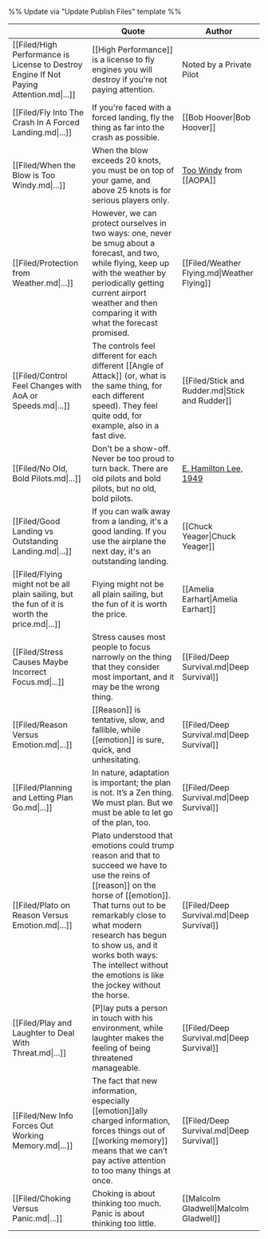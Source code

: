 %% Update via "Update Publish Files" template %% 

|                                                                                               | Quote                                                                                                                                                                                                                                                                                                                          | Author                                                                                                                                         |
| --------------------------------------------------------------------------------------------- | ------------------------------------------------------------------------------------------------------------------------------------------------------------------------------------------------------------------------------------------------------------------------------------------------------------------------------ | ---------------------------------------------------------------------------------------------------------------------------------------------- |
| [[Filed/High Performance is License to Destroy Engine If Not Paying Attention.md\|...]]       | [[High Performance]] is a license to fly engines you will destroy if you’re not paying attention.                                                                                                                                                                                                                              | Noted by a Private Pilot                                                                                                                       |
| [[Filed/Fly Into The Crash In A Forced Landing.md\|...]]                                      | If you're faced with a forced landing, fly the thing as far into the crash as possible.                                                                                                                                                                                                                                        | [[Bob Hoover\|Bob Hoover]]                                                                                                                     |
| [[Filed/When the Blow is Too Windy.md\|...]]                                                  | When the blow exceeds 20 knots, you must be on top of your game, and above 25 knots is for serious players only.                                                                                                                                                                                                               | [Too Windy](https://www.aopa.org/news-and-media/all-news/1998/march/pilot/too-windy) from [[AOPA]]                                             |
| [[Filed/Protection from Weather.md\|...]]                                                     | However, we can protect ourselves in two ways: one, never be smug about a forecast, and two, while flying, keep up with the weather by periodically getting current airport weather and then comparing it with what the forecast promised.                                                                                     | [[Filed/Weather Flying.md\|Weather Flying]]                                                                                                    |
| [[Filed/Control Feel Changes with AoA or Speeds.md\|...]]                                     | The controls feel different for each different [[Angle of Attack]] (or, what is the same thing, for each different speed). They feel quite odd, for example, also in a fast dive.                                                                                                                                              | [[Filed/Stick and Rudder.md\|Stick and Rudder]]                                                                                                |
| [[Filed/No Old, Bold Pilots.md\|...]]                                                         | Don't be a show-off. Never be too proud to turn back. There are old pilots and bold pilots, but no old, bold pilots.                                                                                                                                                                                                           | [E. Hamilton Lee, 1949](https://postalmuseum.si.edu/exhibition/fad-to-fundamental-airmail-in-america-airmail-pilot-stories/no-old-bold-pilots) |
| [[Filed/Good Landing vs Outstanding Landing.md\|...]]                                         | If you can walk away from a landing, it's a good landing. If you use the airplane the next day, it's an outstanding landing.                                                                                                                                                                                                   | [[Chuck Yeager\|Chuck Yeager]]                                                                                                                 |
| [[Filed/Flying might not be all plain sailing, but the fun of it is worth the price.md\|...]] | Flying might not be all plain sailing, but the fun of it is worth the price.                                                                                                                                                                                                                                                   | [[Amelia Earhart\|Amelia Earhart]]                                                                                                             |
| [[Filed/Stress Causes Maybe Incorrect Focus.md\|...]]                                         | Stress causes most people to focus narrowly on the thing that they consider most important, and it may be the wrong thing.                                                                                                                                                                                                     | [[Filed/Deep Survival.md\|Deep Survival]]                                                                                                      |
| [[Filed/Reason Versus Emotion.md\|...]]                                                       | [[Reason]] is tentative, slow, and fallible, while [[emotion]] is sure, quick, and unhesitating.                                                                                                                                                                                                                               | [[Filed/Deep Survival.md\|Deep Survival]]                                                                                                      |
| [[Filed/Planning and Letting Plan Go.md\|...]]                                                | In nature, adaptation is important; the plan is not. It’s a Zen thing. We must plan. But we must be able to let go of the plan, too.                                                                                                                                                                                           | [[Filed/Deep Survival.md\|Deep Survival]]                                                                                                      |
| [[Filed/Plato on Reason Versus Emotion.md\|...]]                                              | Plato understood that emotions could trump reason and that to succeed we have to use the reins of [[reason]] on the horse of [[emotion]]. That turns out to be remarkably close to what modern research has begun to show us, and it works both ways: The intellect without the emotions is like the jockey without the horse. | [[Filed/Deep Survival.md\|Deep Survival]]                                                                                                      |
| [[Filed/Play and Laughter to Deal With Threat.md\|...]]                                       | \[P\]lay puts a person in touch with his environment, while laughter makes the feeling of being threatened manageable.                                                                                                                                                                                                         | [[Filed/Deep Survival.md\|Deep Survival]]                                                                                                      |
| [[Filed/New Info Forces Out Working Memory.md\|...]]                                          | The fact that new information, especially [[emotion]]ally charged information, forces things out of [[working memory]] means that we can’t pay active attention to too many things at once.                                                                                                                                    | [[Filed/Deep Survival.md\|Deep Survival]]                                                                                                      |
| [[Filed/Choking Versus Panic.md\|...]]                                                        | Choking is about thinking too much. Panic is about thinking too little.                                                                                                                                                                                                                                                        | [[Malcolm Gladwell\|Malcolm Gladwell]]                                                                                                         |
